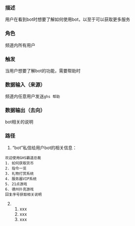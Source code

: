 ### 描述

用户在看到bot时想要了解如何使用bot，以至于可以获取更多服务

### 角色

频道内所有用户

### 触发

当用户想要了解bot的功能，需要帮助时

### 数据输入（来源）

频道内任意用户发送```ghs 帮助```

### 数据输出（去向）

bot相关的说明

### 路径

1. “bot”私信给用户bot的相关信息：
```
欢迎使用GHS霸道总裁
1. 如何获取货币
2. 指令一览
3. 礼物打赏系统
4. 服务器VIP系统
5. 21点游戏
6. 德州扑克游戏
回复序号获取相关说明
```

2. 
    1. xxx
    2. xxx
    3. xxx




